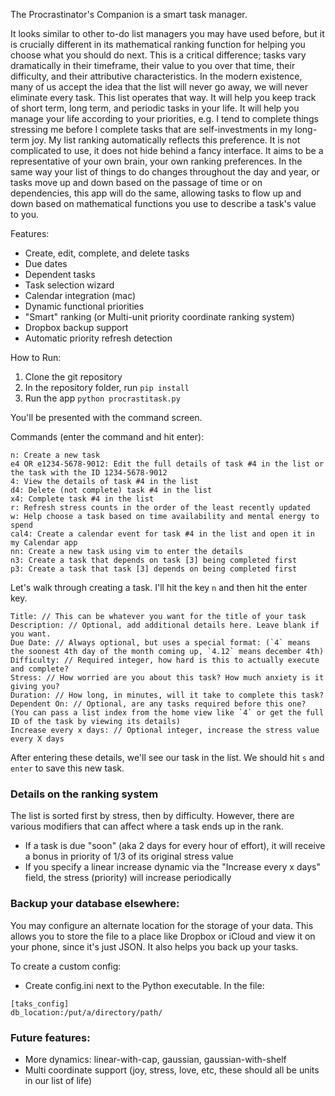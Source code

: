 The Procrastinator's Companion is a smart task manager.

It looks similar to other to-do list managers you may have used before, but it is crucially different in its mathematical ranking function for helping you choose what you should do next. This is a critical difference; tasks vary dramatically in their timeframe, their value to you over that time, their difficulty, and their attributive characteristics. In the modern existence, many of us accept the idea that the list will never go away, we will never eliminate every task. This list operates that way. It will help you keep track of short term, long term, and periodic tasks in your life. It will help you manage your life according to your priorities, e.g. I tend to complete things stressing me before I complete tasks that are self-investments in my long-term joy. My list ranking automatically reflects this preference. It is not complicated to use, it does not hide behind a fancy interface. It aims to be a representative of your own brain, your own ranking preferences. In the same way your list of things to do changes throughout the day and year, or tasks move up and down based on the passage of time or on dependencies, this app will do the same, allowing tasks to flow up and down based on mathematical functions you use to describe a task's value to you.

Features:

* Create, edit, complete, and delete tasks
* Due dates
* Dependent tasks
* Task selection wizard
* Calendar integration (mac)
* Dynamic functional priorities
* "Smart" ranking (or Multi-unit priority coordinate ranking system)
* Dropbox backup support
* Automatic priority refresh detection


How to Run:

1. Clone the git repository
2. In the repository folder, run `pip install`
3. Run the app `python procrastitask.py`

You'll be presented with the command screen.

Commands (enter the command and hit enter):

```
n: Create a new task
e4 OR e1234-5678-9012: Edit the full details of task #4 in the list or the task with the ID 1234-5678-9012
4: View the details of task #4 in the list
d4: Delete (not complete) task #4 in the list
x4: Complete task #4 in the list
r: Refresh stress counts in the order of the least recently updated
w: Help choose a task based on time availability and mental energy to spend
cal4: Create a calendar event for task #4 in the list and open it in my Calendar app
nn: Create a new task using vim to enter the details
n3: Create a task that depends on task [3] being completed first
p3: Create a task that task [3] depends on being completed first
```

Let's walk through creating a task. I'll hit the key `n` and then hit the enter key.

```
Title: // This can be whatever you want for the title of your task
Description: // Optional, add additional details here. Leave blank if you want.
Due Date: // Always optional, but uses a special format: (`4` means the soonest 4th day of the month coming up, `4.12` means december 4th)
Difficulty: // Required integer, how hard is this to actually execute and complete?
Stress: // How worried are you about this task? How much anxiety is it giving you?
Duration: // How long, in minutes, will it take to complete this task?
Dependent On: // Optional, are any tasks required before this one? (You can pass a list index from the home view like `4` or get the full ID of the task by viewing its details)
Increase every x days: // Optional integer, increase the stress value every X days
```

After entering these details, we'll see our task in the list. We should hit `s` and `enter` to save this new task.

### Details on the ranking system
The list is sorted first by stress, then by difficulty. However, there are various modifiers that can affect where a task ends up in the rank.

* If a task is due "soon" (aka 2 days for every hour of effort), it will receive a bonus in priority of 1/3 of its original stress value
* If you specify a linear increase dynamic via the "Increase every x days" field, the stress (priority) will increase periodically


### Backup your database elsewhere:

You may configure an alternate location for the storage of your data. This allows you to store the file to a place like Dropbox or iCloud and view it on your phone, since it's just JSON. It also helps you back up your tasks.

To create a custom config:
* Create config.ini next to the Python executable.
In the file:
```
[taks_config]
db_location:/put/a/directory/path/
```

### Future features:

* More dynamics: linear-with-cap, gaussian, gaussian-with-shelf
* Multi coordinate support (joy, stress, love, etc, these should all be units in our list of life)
